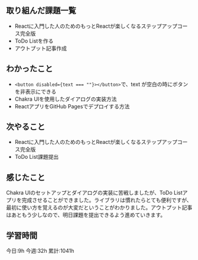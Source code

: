 ## 取り組んだ課題一覧
- Reactに入門した人のためのもっとReactが楽しくなるステップアップコース完全版
- ToDo Listを作る
- アウトプット記事作成
	
## わかったこと

- `<button disabled={text === ""}></button>`で、text が空白の時にボタンを非表示にできる
- Chakra UIを使用したダイアログの実装方法
- ReactアプリをGitHub Pagesでデプロイする方法




## 次やること
- Reactに入門した人のためのもっとReactが楽しくなるステップアップコース完全版
- ToDo List課題提出


## 感じたこと
Chakra UIのセットアップとダイアログの実装に苦戦しましたが、ToDo Listアプリを完成させることができました。ライブラリは慣れたらとても便利ですが、最初に使い方を覚えるのが大変だということがわかりました。アウトプット記事はあともう少しなので、明日課題を提出できるよう進めていきます。




## 学習時間
今日:9h
今週:32h 
累計:1041h
